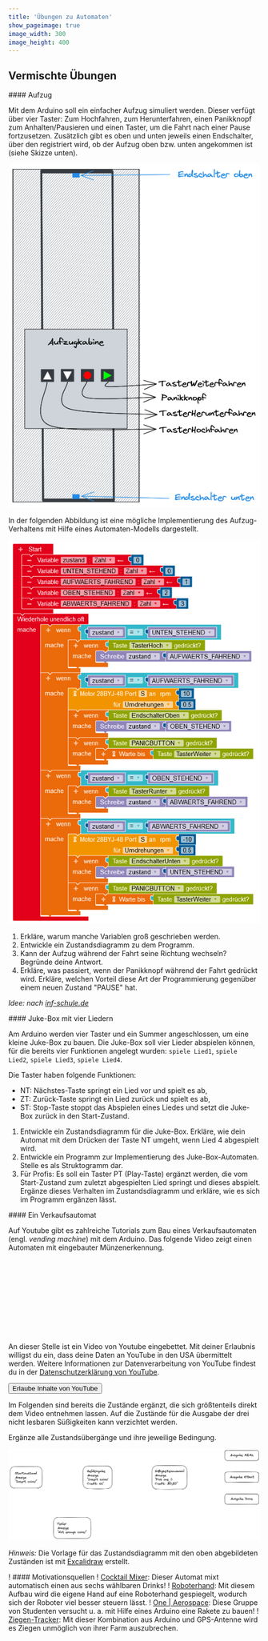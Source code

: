 ```yaml
---
title: 'Übungen zu Automaten'
show_pageimage: true
image_width: 300
image_height: 400
---
```


## Vermischte Übungen

<div markdown="1" class="aufgabe">
#### Aufzug

Mit dem Arduino soll ein einfacher Aufzug simuliert werden. Dieser verfügt über vier Taster: Zum Hochfahren, zum Herunterfahren, einen Panikknopf zum Anhalten/Pausieren und einen Taster, um die Fahrt nach einer Pause fortzusetzen. Zusätzlich gibt es oben und unten jeweils einen Endschalter, über den registriert wird, ob der Aufzug oben bzw. unten angekommen ist (siehe Skizze unten).

![Skizze des Aufzugs und der Taster](aufzug-skizze.png?lightbox=1024&classes=caption "Skizze des Aufzugs und der Taster.")

In der folgenden Abbildung ist eine mögliche Implementierung des Aufzug-Verhaltens mit Hilfe eines Automaten-Modells dargestellt.

![Zustandsbasierte Modellierung eines Aufzugs.](automat-aufzug.png?lightbox=1024&classes=caption "Zustandsbasierte Modellierung eines Aufzugs.")

1. Erkläre, warum manche Variablen groß geschrieben werden.
2. Entwickle ein Zustandsdiagramm zu dem Programm.
3. Kann der Aufzug während der Fahrt seine Richtung wechseln? Begründe deine Antwort.
4. Erkläre, was passiert, wenn der Panikknopf während der Fahrt gedrückt wird. Erkläre, welchen Vorteil diese Art der Programmierung gegenüber einem neuen Zustand "PAUSE" hat.

*Idee: nach [inf-schule.de](https://www.inf-schule.de/automaten-sprachen/zustandsmodellierung/zustandsmodellierung/aufzug)*
</div>

<div markdown="1" class="aufgabe">
#### Juke-Box mit vier Liedern

Am Arduino werden vier Taster und ein Summer angeschlossen, um eine kleine Juke-Box zu bauen. Die Juke-Box soll vier Lieder abspielen können, für die bereits vier Funktionen angelegt wurden: `spiele Lied1`, `spiele Lied2`, `spiele Lied3`, `spiele Lied4`.

Die Taster haben folgende Funktionen:
- NT: Nächstes-Taste springt ein Lied vor und spielt es ab,
- ZT: Zurück-Taste springt ein Lied zurück und spielt es ab,
- ST: Stop-Taste stoppt das Abspielen eines Liedes und setzt die Juke-Box zurück in den Start-Zustand.

1. Entwickle ein Zustandsdiagramm für die Juke-Box. Erkläre, wie dein Automat mit dem Drücken der Taste NT umgeht, wenn Lied 4 abgespielt wird.
2. Entwickle ein Programm zur Implementierung des Juke-Box-Automaten. Stelle es als Struktogramm dar.
3. Für Profis: Es soll ein Taster PT (Play-Taste) ergänzt werden, die vom Start-Zustand zum zuletzt abgespielten Lied springt und dieses abspielt. Ergänze dieses Verhalten im Zustandsdiagramm und erkläre, wie es sich im Programm ergänzen lässt.
</div>

<div markdown="1" class="aufgabe">
#### Ein Verkaufsautomat

Auf Youtube gibt es zahlreiche Tutorials zum Bau eines Verkaufsautomaten (engl. *vending machine*) mit dem Arduino. Das folgende Video zeigt einen Automaten mit eingebauter Münzenerkennung.

<div class="video">
  <iframe
    class="video__iframe"
    data-src="https://www.youtube-nocookie.com/embed/DO3AciBz_-A?start=321"
    frameborder="0"
    allowfullscreen="allowfullscreen"
  ></iframe>
  <form class="video__notice">
    <p>
      An dieser Stelle ist ein Video von Youtube eingebettet. Mit deiner Erlaubnis willigst du ein, dass deine Daten an YouTube in den USA übermittelt werden. Weitere Informationen zur Datenverarbeitung von YouTube findest du in der <a href="https://policies.google.com/privacy?hl=de">Datenschutzerklärung von YouTube</a>.
    </p>
    <button>Erlaube Inhalte von YouTube</button>
  </form>
</div>

Im Folgenden sind bereits die Zustände ergänzt, die sich größtenteils direkt dem Video entnehmen lassen. Auf die Zustände für die Ausgabe der drei nicht lesbaren Süßigkeiten kann verzichtet werden.

Ergänze alle Zustandsübergänge und ihre jeweilige Bedingung.

![Vorlage für die Zustände eines Verkaufsautomaten.](verkaufsautomat-zustandsdiagramm.png?classes=caption "Vorlage für das Zustandsdiagramm eines Verkaufsautomaten.")

*Hinweis:* Die Vorlage für das Zustandsdiagramm mit den oben abgebildeten Zuständen ist mit [Excalidraw](https://excalidraw.com) erstellt.
</div>

! #### Motivationsquellen
! [Cocktail Mixer](https://www.instructables.com/id/6-Shooter-Arduino-Drink-Mixing-Station/): Dieser Automat mixt automatisch einen aus sechs wählbaren Drinks!
! [Roboterhand](https://blog.arduino.cc/2014/07/17/a-low-cost-robotic-hand-tutorial-mirroring-your-own-fingers/): Mit diesem Aufbau wird die eigene Hand auf eine Roboterhand gespiegelt, wodurch sich der Roboter viel besser steuern lässt.
! [One | Aerospace](http://oneaerospace.com/index.html): Diese Gruppe von Studenten versucht u. a. mit Hilfe eines Arduino eine Rakete zu bauen!
! [Ziegen-Tracker](https://www.heise.de/make/meldung/Elektronikbasteleien-von-der-Farm-Ziegen-mit-GPS-auf-der-Spur-4340346.html): Mit dieser Kombination aus Arduino und GPS-Antenne wird es Ziegen unmöglich von ihrer Farm auszubrechen.

